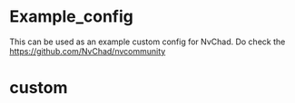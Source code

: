 # Example_config

This can be used as an example custom config for NvChad. Do check the https://github.com/NvChad/nvcommunity
# custom
